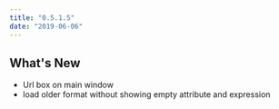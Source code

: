 ```yaml
---
title: "0.5.1.5"
date: "2019-06-06"
---
```


## What's New

- Url box on main window
- load older format without showing empty attribute and expression
